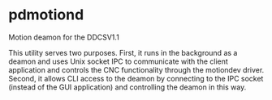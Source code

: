 # pdmotiond
Motion deamon for the DDCSV1.1

This utility serves two purposes.
First, it runs in the background as a deamon and uses Unix socket IPC to communicate with the client application
and controls the CNC functionality through the motiondev driver.
Second, it allows CLI access to the deamon by connecting to the IPC socket (instead of the GUI application) and controlling
the deamon in this way.
